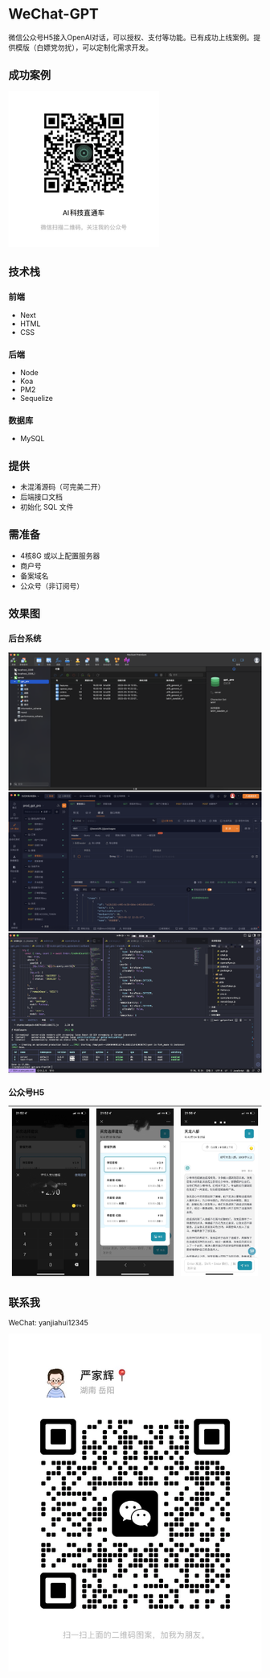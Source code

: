 # WeChat-GPT
微信公众号H5接入OpenAI对话，可以授权、支付等功能。已有成功上线案例。提供模版（白嫖党勿扰），可以定制化需求开发。

## 成功案例
<img src="./images/IMG_8597.JPG" width="300">

## 技术栈
### 前端
- Next
- HTML
- CSS

### 后端
- Node
- Koa
- PM2
- Sequelize

### 数据库
- MySQL

## 提供
- 未混淆源码（可完美二开）
- 后端接口文档
- 初始化 SQL 文件

## 需准备
- 4核8G 或以上配置服务器
- 商户号
- 备案域名
- 公众号（非订阅号）

## 效果图
### 后台系统
![](./images/81f609c714b4f524b9f9d8c38462acaf.PNG)
![](./images/902d34160717866ec0d8c3f94502ca9d.PNG)
![](./images/fe274b9637af210fb972fc6f26687241.PNG)

### 公众号H5

| ![](./images/IMG_8366.JPG)   | ![](./images/IMG_8367.JPG)  | ![](./images/IMG_8370.JPG)   |
| --- | --- | --- |

## 联系我
WeChat: yanjiahui12345

![](./images/IMG_8384.JPG)
